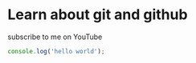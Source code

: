 # Learn about git and github

subscribe to me on YouTube

```javascript
console.log('hello world');

```